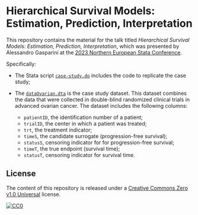 # Hierarchical Survival Models: <br/> Estimation, Prediction, Interpretation

This repository contains the material for the talk titled _Hierarchical Survival Models: Estimation, Prediction, Interpretation_, which was presented by Alessandro Gasparini at the [2023 Northern European Stata Conference](https://www.stata.com/meeting/northern-european23).

Specifically:

* The Stata script [`case-study.do`](https://github.com/RedDoorAnalytics/2023-nesc-hsurv/blob/main/case-study.do) includes the code to replicate the case study;

* The [`dataOvarian.dta`](https://github.com/RedDoorAnalytics/2023-nesc-hsurv/blob/main/dataOvarian.dta) is the case study dataset.
  This dataset combines the data that were collected in double-blind randomized clinical trials in advanced ovarian cancer.
  The dataset includes the following columns:
    + `patientID`, the identification number of a patient;
    + `trialID`, the center in which a patient was treated;
    + `trt`, the treatment indicator;
    + `timeS`, the candidate surrogate (progression-free survival);
    + `statusS`, censoring indicator for for progression-free survival;
    + `timeT`, the true endpoint (survival time);
    + `statusT`, censoring indicator for survival time.

## License

The content of this repository is released under a [Creative Commons Zero v1.0 Universal](https://creativecommons.org/publicdomain/zero/1.0/) license.

<a rel="license" href="http://creativecommons.org/publicdomain/zero/1.0/">
    <img src="http://i.creativecommons.org/p/zero/1.0/88x31.png" style="border-style: none;" alt="CC0" />
</a>
